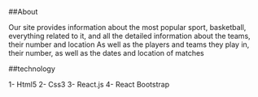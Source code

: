 ##About

Our site provides information about the most popular sport, basketball, everything related to it, and all the detailed information about the teams, their number and location As well as the players and teams they play in, their number, as well as the dates and location of matches

##technology

1- Html5
2- Css3
3- React.js
4- React Bootstrap
